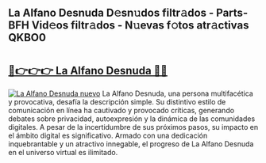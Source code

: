 ## La Alfano Desnuda D𝚎sn𝚞dos filtr𝚊dos - Parts-BFH Vid𝚎os filtr𝚊dos - N𝚞evas f𝚘tos atr𝚊ctivas QKBO0

# <h2><a href="http://mb7ztqt.tromn.icu/?c=La+Alfano+Desnuda">🔗👉👉👉 La Alfano Desnuda 🔗🔗</a></h2>

[![La Alfano Desnuda nuevo](https://i.imgur.com/pEAQMta.gif)](http://mb7ztqt.tromn.icu/?c=La+Alfano+Desnuda)
La Alfano Desnuda, una persona multifacética y provocativa, desafía la descripción simple. Su distintivo estilo de comunicación en línea ha cautivado y provocado críticas, generando debates sobre privacidad, autoexpresión y la dinámica de las comunidades digitales. A pesar de la incertidumbre de sus próximos pasos, su impacto en el ámbito digital es significativo. Armado con una dedicación inquebrantable y un atractivo innegable, el progreso de La Alfano Desnuda en el universo virtual es ilimitado.
